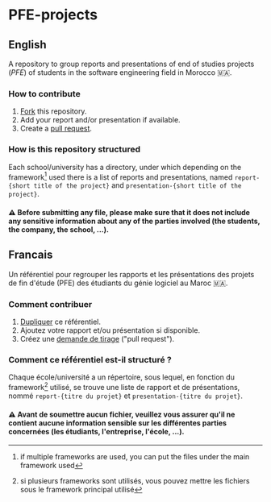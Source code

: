 # PFE-projects
## English
A repository to group reports and presentations of end of studies projects (_PFE_) of students in the software engineering field in Morocco 🇲🇦.
### How to contribute
1. [Fork](https://docs.github.com/en/get-started/quickstart/fork-a-repo) this repository.
2. Add your report and/or presentation if available.
3. Create a [pull request](https://docs.github.com/en/pull-requests/collaborating-with-pull-requests/proposing-changes-to-your-work-with-pull-requests/creating-a-pull-request).
### How is this repository structured
Each school/university has a directory, under which depending on the framework[^1] used there is a list of reports and presentations, named `report-{short title of the project}` and `presentation-{short title of the project}`.

#### ⚠️ Before submitting any file, please make sure that it does not include any sensitive information about any of the parties involved (the students, the company, the school, ...).
[^1]: if multiple frameworks are used, you can put the files under the main framework used

## Francais
Un référentiel pour regrouper les rapports et les présentations des projets de fin d'étude (PFE) des étudiants du génie logiciel au Maroc 🇲🇦.
### Comment contribuer
1. [Dupliquer](https://docs.github.com/fr/get-started/quickstart/fork-a-repo) ce référentiel.
2. Ajoutez votre rapport et/ou présentation si disponible.
3. Créez une [demande de tirage](https://docs.github.com/fr/pull-requests/collaborating-with-pull-requests/proposing-changes-to-your-work-with-pull-requests/creating-a-pull-request) ("pull request").
### Comment ce référentiel est-il structuré ?
Chaque école/université a un répertoire, sous lequel, en fonction du framework[^2] utilisé, se trouve une liste de rapport et de présentations, nommé `report-{titre du projet}` et `presentation-{titre du projet}`.
#### ⚠️ Avant de soumettre aucun fichier, veuillez vous assurer qu'il ne contient aucune information sensible sur les différentes parties concernées (les étudiants, l'entreprise, l'école, ...).
[^2]: si plusieurs frameworks sont utilisés, vous pouvez mettre les fichiers sous le framework principal utilisé
